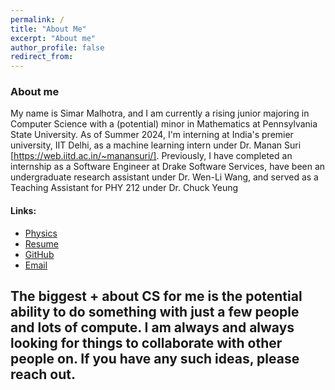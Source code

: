 ```yaml
---
permalink: /
title: "About Me"
excerpt: "About me"
author_profile: false
redirect_from:
---
```


### About me

My name is Simar Malhotra, and I am currently a rising junior majoring in Computer Science with a (potential) minor in Mathematics at Pennsylvania State University. As of Summer 2024, I'm interning at India's premier university, IIT Delhi, as a machine learning intern under Dr. Manan Suri [https://web.iitd.ac.in/~manansuri/]. Previously, I have completed an internship as a Software Engineer at Drake Software Services, have been an undergraduate research assistant under Dr. Wen-Li Wang, and served as a Teaching Assistant for PHY 212 under Dr. Chuck Yeung

#### Links:

- [Physics](./blog/physics/)
- [Resume](./resume/resume.png)
- [GitHub](https://github.com/Simar-malhotra09)
- [Email](malhotrarajsimar09@gmail.com)

## The biggest + about CS for me is the potential ability to do something with just a few people and lots of compute. I am always and always looking for things to collaborate with other people on. If you have any such ideas, please reach out.

